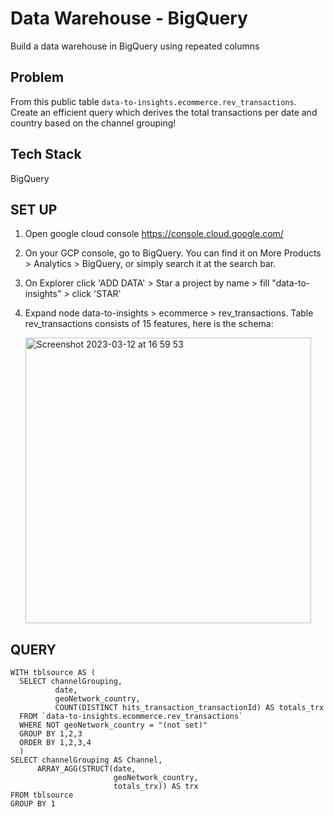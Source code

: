 # **Data Warehouse - BigQuery**
Build a data warehouse in BigQuery using repeated columns

## **Problem**
From this public table `data-to-insights.ecommerce.rev_transactions`. Create an efficient query which derives the total transactions per date and country based on the channel grouping!

## **Tech Stack**
BigQuery

## **SET UP**
1. Open google cloud console https://console.cloud.google.com/
2. On your GCP console, go to BigQuery. You can find it on More Products > Analytics > BigQuery, or simply search it at the search bar.
3. On Explorer click 'ADD DATA' > Star a project by name > fill "data-to-insights" > click 'STAR'
4. Expand node data-to-insights > ecommerce > rev_transactions.
   Table rev_transactions consists of 15 features, here is the schema:
   
   <img width="457" alt="Screenshot 2023-03-12 at 16 59 53" src="https://user-images.githubusercontent.com/113230789/224537565-956a7d5e-3064-4708-955e-1bbaa6578296.png">

## **QUERY**
```
WITH tblsource AS (
  SELECT channelGrouping,
          date, 
          geoNetwork_country,
          COUNT(DISTINCT hits_transaction_transactionId) AS totals_trx
  FROM `data-to-insights.ecommerce.rev_transactions`
  WHERE NOT geoNetwork_country = "(not set)"
  GROUP BY 1,2,3
  ORDER BY 1,2,3,4
  )
SELECT channelGrouping AS Channel,
      ARRAY_AGG(STRUCT(date,
                       geoNetwork_country,
                       totals_trx)) AS trx
FROM tblsource
GROUP BY 1
```

